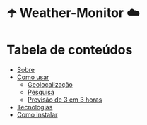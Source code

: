 # ☂️ Weather-Monitor ☁️

Tabela de conteúdos
=================
<!--ts-->
   * [Sobre](#Sobre)
   * [Como usar](#como-usar)
      * [Geolocalização](#geolocation)
      * [Pesquisa](#search)
      * [Previsão de 3 em 3 horas](#forecast)
   * [Tecnologias](#tecnologias)
   * [Como instalar](#install)
<!--te-->
